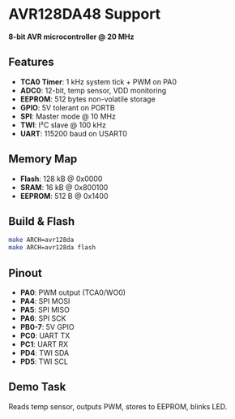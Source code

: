 # AVR128DA48 Support

**8-bit AVR microcontroller @ 20 MHz**

## Features
- **TCA0 Timer**: 1 kHz system tick + PWM on PA0
- **ADC0**: 12-bit, temp sensor, VDD monitoring  
- **EEPROM**: 512 bytes non-volatile storage
- **GPIO**: 5V tolerant on PORTB
- **SPI**: Master mode @ 10 MHz
- **TWI**: I²C slave @ 100 kHz
- **UART**: 115200 baud on USART0

## Memory Map
- **Flash**: 128 kB @ 0x0000
- **SRAM**: 16 kB @ 0x800100  
- **EEPROM**: 512 B @ 0x1400

## Build & Flash
```bash
make ARCH=avr128da
make ARCH=avr128da flash
```

## Pinout
- **PA0**: PWM output (TCA0/WO0)
- **PA4**: SPI MOSI
- **PA5**: SPI MISO  
- **PA6**: SPI SCK
- **PB0-7**: 5V GPIO
- **PC0**: UART TX
- **PC1**: UART RX
- **PD4**: TWI SDA
- **PD5**: TWI SCL

## Demo Task
Reads temp sensor, outputs PWM, stores to EEPROM, blinks LED.
